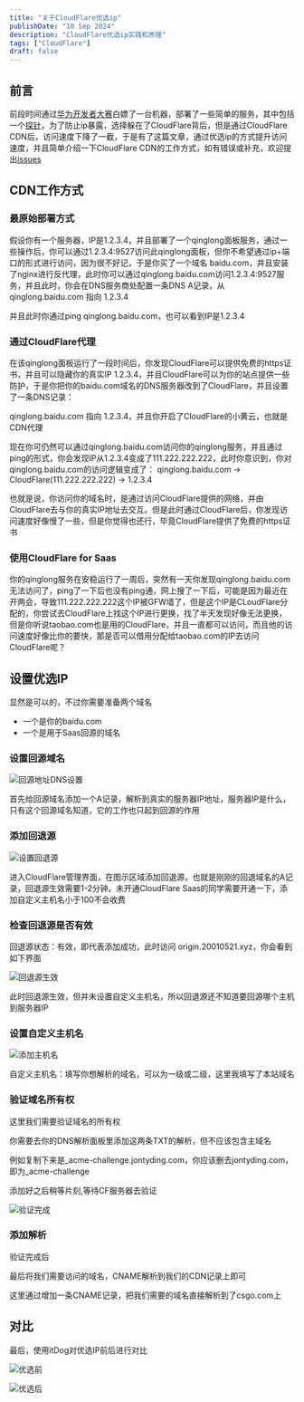 ```yaml
---
title: "关于CloudFlare优选ip"
publishDate: "10 Sep 2024"
description: "CloudFlare优选ip实践和原理"
tags: ["CloudFlare"]
draft: false
---
```


## 前言

前段时间通过[华为开发者大赛](https://jontyding.com/posts/i-got-free-huawei-vps/)白嫖了一台机器，部署了一些简单的服务，其中包括一个[探针](https://probe.jontyding.com)，为了防止ip暴露，选择躲在了CloudFlare背后，但是通过CloudFlare CDN后，访问速度下降了一截，于是有了这篇文章，通过优选ip的方式提升访问速度，并且简单介绍一下CloudFlare CDN的工作方式，如有错误或补充，欢迎提出[issues](https://github.com/langchou/langchou.github.io/issues/new)


## CDN工作方式


### 最原始部署方式
假设你有一个服务器，IP是1.2.3.4，并且部署了一个qinglong面板服务，通过一些操作后，你可以通过1.2.3.4:9527访问此qinglong面板，但你不希望通过ip+端口的形式进行访问，因为很不好记，于是你买了一个域名 baidu.com，并且安装了nginx进行反代理，此时你可以通过qinglong.baidu.com访问1.2.3.4:9527服务，并且此时，你会在DNS服务商处配置一条DNS A记录，从qinglong.baidu.com 指向 1.2.3.4

并且此时你通过ping qinglong.baidu.com，也可以看到IP是1.2.3.4


### 通过CloudFlare代理
在该qinglong面板运行了一段时间后，你发现CloudFlare可以提供免费的https证书，并且可以隐藏你的真实IP 1.2.3.4，并且CloudFlare可以为你的站点提供一些防护，于是你把你的baidu.com域名的DNS服务器改到了CloudFlare，并且设置了一条DNS记录：

qinglong.baidu.com 指向 1.2.3.4，并且你开启了CloudFlare的小黄云，也就是CDN代理

现在你可仍然可以通过qinglong.baidu.com访问你的qinglong服务，并且通过ping的形式，你会发现IP从1.2.3.4变成了111.222.222.222，此时你意识到，你对qinglong.baidu.com的访问逻辑变成了： 
qinglong.baidu.com -> CloudFlare(111.222.222.222) -> 1.2.3.4

也就是说，你访问你的域名时，是通过访问CloudFlare提供的网络，并由CloudFlare去与你的真实IP地址去交互。但是此时通过CloudFlare后，你发现访问速度好像慢了一些，但是你觉得也还行，毕竟CloudFlare提供了免费的https证书


### 使用CloudFlare for Saas
你的qinglong服务在安稳运行了一周后，突然有一天你发现qinglong.baidu.com无法访问了，ping了一下后也没有ping通，网上搜了一下后，可能是因为最近在开两会，导致111.222.222.222这个IP被GFW墙了，但是这个IP是CLoudFlare分配的，你尝试去CloudFlare上找这个IP进行更换，找了半天发现好像无法更换，但是你听说taobao.com也是用的CloudFlare，并且一直都可以访问，而且他的访问速度好像比你的要快，那是否可以借用分配给taobao.com的IP去访问CloudFlare呢？

## 设置优选IP

显然是可以的，不过你需要准备两个域名

- 一个是你的baidu.com
- 一个是用于Saas回源的域名

### 设置回源域名

![回源地址DNS设置](https://img.jontyding.com/jonty-imgs/2024/09/a204994713e984d21a2740713ed094e2.png)

首先给回源域名添加一个A记录，解析到真实的服务器IP地址，服务器IP是什么，只有这个回源域名知道，它的工作也只起到回源的作用


### 添加回退源


![设置回退源](https://img.jontyding.com/jonty-imgs/2024/09/d1b4d13edfce90ce7a14e6789bcd34bf.png)

进入CloudFlare管理界面，在图示区域添加回退源，也就是刚刚的回退域名的A记录，回退源生效需要1-2分钟。未开通CloudFlare Saas的同学需要开通一下，添加自定义主机名小于100不会收费


### 检查回退源是否有效
回退源状态：有效，即代表添加成功，此时访问 origin.20010521.xyz，你会看到如下界面

![回退源生效](https://img.jontyding.com/jonty-imgs/2024/09/24377a5ed841b20ad364da2283014b13.png)

此时回退源生效，但并未设置自定义主机名，所以回退源还不知道要回源哪个主机到服务器IP

### 设置自定义主机名

![添加主机名](https://img.jontyding.com/jonty-imgs/2024/09/cab4bbf2fad51d18b7bffd37cfc55178.png)

自定义主机名：填写你想解析的域名，可以为一级或二级，这里我填写了本站域名

### 验证域名所有权

这里我们需要验证域名的所有权

你需要去你的DNS解析面板里添加这两条TXT的解析，但不应该包含主域名

例如复制下来是_acme-challenge.jontyding.com，你应该删去jontyding.com，即为_acme-challenge

添加好之后稍等片刻,等待CF服务器去验证

![验证完成](https://img.jontyding.com/jonty-imgs/2024/09/72f74694e39570fa6a4eb49e78ddfff6.png)

### 添加解析

验证完成后

最后将我们需要访问的域名，CNAME解析到我们的CDN记录上即可

这里通过增加一条CNAME记录，把我们需要的域名直接解析到了csgo.com上



## 对比

最后，使用itDog对优选IP前后进行对比

![优选前](https://img.jontyding.com/jonty-imgs/2024/09/5ab6ac74d74c567d5f5908e7d1448a45.png)

![优选后](https://img.jontyding.com/jonty-imgs/2024/09/10294f079077c3ad8dbccc7d50d08439.png)